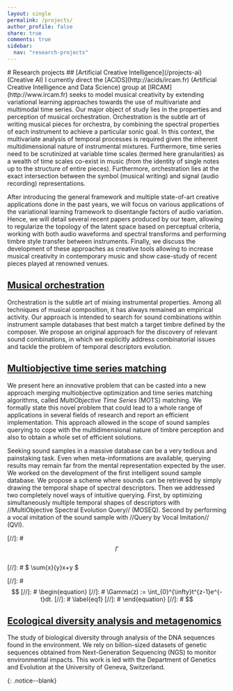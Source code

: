 ```yaml
---
layout: single
permalink: /projects/
author_profile: false
share: true
comments: true
sidebar:
  nav: "research-projects"
---
```

<script language="JavaScript" type="text/javascript" src="https://code.jquery.com/jquery-latest.min.js"></script>
<script>
$(document).ready(function(){
    $(".abuttons").click(function () {
        var idname= $(this).data('divid');
        $("#"+idname).show("slow");
    });
    $("#div1").hide();
    $("#div2").hide();
    $("#div3").hide();
});
</script>

<div markdown = "1">
# Research projects
## [Artificial Creative Intelligence](/projects-ai) (Creative AI)
I currently direct the [ACIDS](http://acids/ircam.fr) (Artificial Creative Intelligence and Data Science) group at [IRCAM](http://www.ircam.fr) seeks to model musical creativity by extending variational learning approaches towards the use of multivariate and multimodal time series. Our major object of study lies in the properties and perception of musical orchestration. Orchestration is the subtle art of writing musical pieces for orchestra, by combining the spectral properties of each instrument to achieve a particular sonic goal. In this context, the multivariate analysis of temporal processes is required given the inherent multidimensional nature of instrumental mixtures. Furthermore, time series need to be scrutinized at variable time scales (termed here granularities) as a wealth of time scales co-exist in music (from the identity of single notes up to the structure of entire pieces). Furthermore, orchestration lies at the exact intersection between the symbol (musical writing) and signal (audio recording) representations.

After introducing the general framework and multiple state-of-art creative applications done in the past years, we will focus on various applications of the variational learning framework to disentangle factors of audio variation. Hence, we will detail several recent papers produced by our team, allowing to regularize the topology of the latent space based on perceptual criteria, working with both audio waveforms and spectral transforms and performing timbre style transfer between instruments. Finally, we discuss the development of these approaches as creative tools allowing to increase musical creativity in contemporary music and show case-study of recent pieces played at renowned venues.

## [Musical orchestration](/projects-orchestration/)
Orchestration is the subtle art of mixing instrumental properties. Among all techniques of musical composition, it has always remained an empirical activity. Our approach is intended to search for sound combinations within instrument sample databases that best match a target timbre defined by the composer. We propose an original approach for the discovery of relevant sound combinations, in which we explicitly address combinatorial issues and tackle the problem of temporal descriptors evolution.

## [Multiobjective time series matching](/projects-mots/)
We present here an innovative problem that can be casted into a new approach merging multiobjective optimization and time series matching algorithms, called *MultiObjective Time Series* (MOTS) matching. We formally state this novel problem that could lead to a whole range of applications in several fields of research and report an efficient implementation. This approach allowed in the scope of sound samples querying to cope with the multidimensional nature of timbre perception and also to obtain a whole set of efficient solutions.

Seeking sound samples in a massive database can be a very tedious and painstaking task. Even when meta-informations are available, querying results may remain far from the mental representation expected by the user. We worked on the development of the first intelligent sound sample database. We propose a scheme where sounds can be retrieved by  simply drawing the temporal shape of spectral descriptors. Then we addressed two completely novel ways of intuitive querying. First, by optimizing simultaneously multiple temporal shapes of descriptors with //MultiObjective Spectral Evolution Query// (MOSEQ). Second by performing a vocal imitation of the sound sample with //Query by Vocal Imitation// (QVI).

[//]: # $$ \Gamma $$  
[//]: # $ \sum{x}{y}x+y $  

[//]: # $$
[//]: # \begin{equation}
[//]: # \Gamma(z) := \int_{0}^{\infty}t^{z-1}e^{-t}dt.
[//]: # \label{eq1}
[//]: # \end{equation}
[//]: # $$



## [Ecological diversity analysis and metagenomics](/project-monitoring/)
The study of biological diversity through analysis of the DNA sequences found in the environment. We rely on billion-sized datasets of genetic sequences obtained from Next-Generation Sequencing (NGS) to monitor environmental impacts. This work is led with the Department of Genetics and Evolution at the University of Geneva, Switzerland.

</div>{: .notice--blank}

